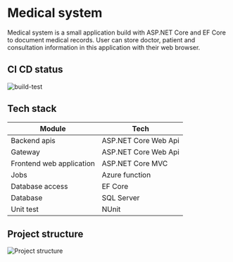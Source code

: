 # Medical system

Medical system is a small application build with ASP.NET Core and EF Core to document medical records. 
User can store doctor, patient and consultation information in this application with their web browser.

## CI CD status
![build-test](https://github.com/Arnab-Developer/medical-system/workflows/build-test/badge.svg?branch=master)

## Tech stack
| Module | Tech |
|--------|------|
| Backend apis | ASP.NET Core Web Api |
| Gateway | ASP.NET Core Web Api |
| Frontend web application | ASP.NET Core MVC |
| Jobs | Azure function |
| Database access | EF Core |
| Database | SQL Server |
| Unit test | NUnit |

## Project structure
![Project structure](https://github.com/Arnab-Developer/medical-system/blob/master/MedicalSystemProjectStructure.JPG)
